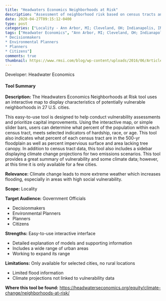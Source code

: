 ```yaml
---
title: "Headwaters Economics Neighborhoods at Risk"
description: "Assessment of neighborhood risk based on census tracts and FEMA flood maps"
date: 2020-04-27T09:15:12-0400
type: post
categories: ["Locality - Ann Arbor, MI; Cleveland, OH; Indianapolis, IN; Cincinnati, OH; Buffalo, NY; Evanston, IL; Dearborn, MI; Youngstown, OH; Detroit, MI; Minneapolis, MN; Milwaukee, WI; Columbia, MO; Springfield, MO; Lancaster, PA; Richmond, VA; City of Gaithersburg, MD; Newark, NJ; Blacksburg, VA", "identify vulnerabilities", "mid", "end"]
tags: ["Headwater Economics", "Ann Arbor, MI; Cleveland, OH; Indianapolis, IN; Cincinnati, OH; Buffalo, NY; Evanston, IL; Dearborn, MI; Youngstown, OH; Detroit, MI; Minneapolis, MN; Milwaukee, WI; Columbia, MO; Springfield, MO; Lancaster, PA; Richmond, VA; City of Gaithersburg, MD; Newark, NJ; Blacksburg, VA", "Government Officials
* Decisionmakers
* Environmental Planners
* Planners
* Citizens"]
comments: true
thumbnail: https://www.rmsi.com/blog/wp-content/uploads/2016/06/Article-04.jpg
---
```

Developer: Headwater Economics

#### Tool Summary
**Description:** The Headwaters Economics Neighborhoods at Risk tool uses an interactive map to display characteristics of potentially vulnerable neighborhoods in 27 U.S. cities. 

This easy-to-use tool is designed to help conduct vulnerability assessments and prioritize capital improvements. Using the interactive map, or simple slider bars, users can determine what percent of the population within each census tract, meets selected indicators of hardship, race, or age. This tool also indicates what percent of each census tract are in the 500-yr floodplain as well as percent impervious surface and area lacking tree canopy. In addition to census tract data, this tool also includes a sidebar displaying climate change projections for two emissions scenarios. This tool provides a great summary of vulnerability and some climate data; however, at this time it is only available for a few cities.

**Relevance:** Climate change leads to more extreme weather which increases flooding, especially in areas with high  social vulnerability.

**Scope:** Locality

**Target Audience:** Government Officials
* Decisionmakers
* Environmental Planners
* Planners
* Citizens

**Strengths:** Easy-to-use interactive interface
* Detailed explanation of models and supporting information
* Includes a wide range of urban areas
* Working to expand its range

**Limitations:** Only available for selected cities, no rural locations
* Limited flood information
* Climate projections not linked to vulnerability data

**Where this tool be found:** https://headwaterseconomics.org/equity/climate-change/neighborhoods-at-risk/
